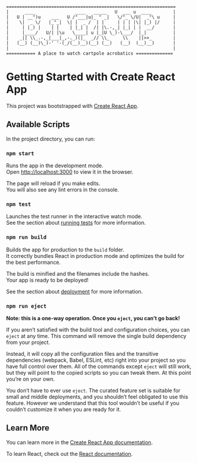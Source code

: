 ```
================================================================
|      ____               ____   _____   U  ___ u  ____        |
|   U | __")u    ___   U /"___|u|_ " _|   \/"_ \/U|  _"\ u     |
|    \|  _ \/   |_"_|  \| |  _ /  | |     | | | |\| |_) |/     |
|     | |_) |    | |    | |_| |  /| |\.-,_| |_| | |  __/       |
|     |____/   U/| |\u   \____| u |_|U \_)-\___/  |_|          |
|    _|| \\_.-,_|___|_,-._)(|_  _// \\_     \\    ||>>_        |
|   (__) (__)\_)-' '-(_/(__)__)(__) (__)   (__)  (__)__)       |
|                                                              |
=========== A place to watch cartpole acrobatics ==============
```

# Getting Started with Create React App

This project was bootstrapped with [Create React App](https://github.com/facebook/create-react-app).

## Available Scripts

In the project directory, you can run:

### `npm start`

Runs the app in the development mode.\
Open [http://localhost:3000](http://localhost:3000) to view it in the browser.

The page will reload if you make edits.\
You will also see any lint errors in the console.

### `npm test`

Launches the test runner in the interactive watch mode.\
See the section about [running tests](https://facebook.github.io/create-react-app/docs/running-tests) for more information.

### `npm run build`

Builds the app for production to the `build` folder.\
It correctly bundles React in production mode and optimizes the build for the best performance.

The build is minified and the filenames include the hashes.\
Your app is ready to be deployed!

See the section about [deployment](https://facebook.github.io/create-react-app/docs/deployment) for more information.

### `npm run eject`

**Note: this is a one-way operation. Once you `eject`, you can’t go back!**

If you aren’t satisfied with the build tool and configuration choices, you can `eject` at any time. This command will remove the single build dependency from your project.

Instead, it will copy all the configuration files and the transitive dependencies (webpack, Babel, ESLint, etc) right into your project so you have full control over them. All of the commands except `eject` will still work, but they will point to the copied scripts so you can tweak them. At this point you’re on your own.

You don’t have to ever use `eject`. The curated feature set is suitable for small and middle deployments, and you shouldn’t feel obligated to use this feature. However we understand that this tool wouldn’t be useful if you couldn’t customize it when you are ready for it.

## Learn More

You can learn more in the [Create React App documentation](https://facebook.github.io/create-react-app/docs/getting-started).

To learn React, check out the [React documentation](https://reactjs.org/).
